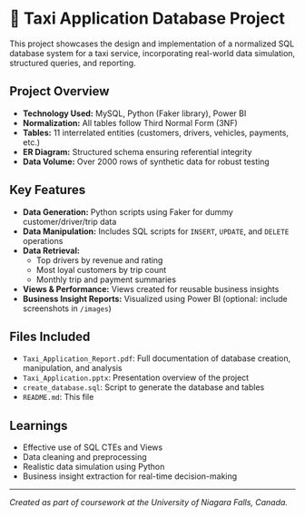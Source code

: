 # 🚖 Taxi Application Database Project

This project showcases the design and implementation of a normalized SQL database system for a taxi service, incorporating real-world data simulation, structured queries, and reporting.

## Project Overview

- **Technology Used:** MySQL, Python (Faker library), Power BI
- **Normalization:** All tables follow Third Normal Form (3NF)
- **Tables:** 11 interrelated entities (customers, drivers, vehicles, payments, etc.)
- **ER Diagram:** Structured schema ensuring referential integrity
- **Data Volume:** Over 2000 rows of synthetic data for robust testing

## Key Features

- **Data Generation:** Python scripts using Faker for dummy customer/driver/trip data
- **Data Manipulation:** Includes SQL scripts for `INSERT`, `UPDATE`, and `DELETE` operations
- **Data Retrieval:**
  - Top drivers by revenue and rating
  - Most loyal customers by trip count
  - Monthly trip and payment summaries
- **Views & Performance:** Views created for reusable business insights
- **Business Insight Reports:** Visualized using Power BI (optional: include screenshots in `/images`)

## Files Included

- `Taxi_Application_Report.pdf`: Full documentation of database creation, manipulation, and analysis
- `Taxi_Application.pptx`: Presentation overview of the project
- `create_database.sql`: Script to generate the database and tables
- `README.md`: This file

## Learnings

- Effective use of SQL CTEs and Views
- Data cleaning and preprocessing
- Realistic data simulation using Python
- Business insight extraction for real-time decision-making

---

*Created as part of coursework at the University of Niagara Falls, Canada.*

